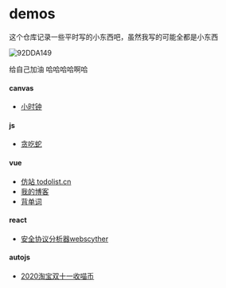 # demos

这个仓库记录一些平时写的小东西吧，虽然我写的可能全都是小东西

![92DDA149](https://ss1.bdstatic.com/70cFuXSh_Q1YnxGkpoWK1HF6hhy/it/u=3217194737,1783063894&fm=26&gp=0.jpg)

给自己加油  哈哈哈哈啊哈

#### canvas

- [小时钟](https://codepen.io/longwayya/pen/KKVezpB)

#### js

- [贪吃蛇](https://longwayya.github.io/greedySnake/)

#### vue

- [仿站 todolist.cn](https://longwayya.github.io/demos/todolist.cn.html)
- [我的博客](https://longwayya.github.io)
- [背单词](https://longwayya.github.io/demos/words/)

#### react

- [安全协议分析器webscyther](https://longwayya.github.io/webScyther/) 

#### autojs

- [2020淘宝双十一收喵币](https://juejin.im/post/6886126428677472269)

